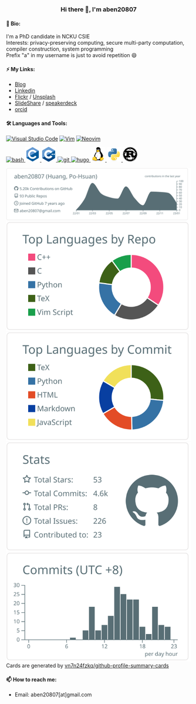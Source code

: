 <h3 align="center">Hi there 👋, I'm aben20807</h3>

#### 🔭 Bio:

I'm a PhD candidate in NCKU CSIE  
Interests: privacy-preserving computing, secure multi-party computation, compiler construction, system programming  
Prefix "a" in my username is just to avoid repetition 😄

#### ⚡ My Links:

+ [Blog](https://aben20807.github.io/)
+ [Linkedin](https://www.linkedin.com/in/po-hsuan-huang-6587b6117/)
+ [Flickr](https://www.flickr.com/photos/aben20807/) / [Unsplash](https://unsplash.com/@aben20807)
+ [SlideShare](https://www.slideshare.net/aben20807) / [speakerdeck](https://speakerdeck.com/aben20807)
+ [orcid](https://orcid.org/0000-0002-7458-9634)

#### 🛠 Languages and Tools:

<!--https://github.com/Ileriayo/markdown-badges-->
[![Visual Studio Code](https://img.shields.io/badge/Visual%20Studio%20Code-0078d7.svg?style=for-the-badge&logo=visual-studio-code&logoColor=white)](https://code.visualstudio.com/) [![Vim](https://img.shields.io/badge/VIM-%2311AB00.svg?style=for-the-badge&logo=vim&logoColor=white)](https://www.vim.org/) [![Neovim](https://img.shields.io/badge/NeoVim-%2357A143.svg?&style=for-the-badge&logo=neovim&logoColor=white)](https://neovim.io/)

<!--https://rahuldkjain.github.io/gh-profile-readme-generator/-->
<p align="left"> <a href="https://www.gnu.org/software/bash/" target="_blank"> <img src="https://www.vectorlogo.zone/logos/gnu_bash/gnu_bash-icon.svg" alt="bash" width="40" height="40"/> </a> <a href="https://www.cprogramming.com/" target="_blank"> <img src="https://raw.githubusercontent.com/devicons/devicon/master/icons/c/c-original.svg" alt="c" width="40" height="40"/> </a> <a href="https://www.w3schools.com/cpp/" target="_blank"> <img src="https://raw.githubusercontent.com/devicons/devicon/master/icons/cplusplus/cplusplus-original.svg" alt="cplusplus" width="40" height="40"/> </a> <a href="https://git-scm.com/" target="_blank"> <img src="https://www.vectorlogo.zone/logos/git-scm/git-scm-icon.svg" alt="git" width="40" height="40"/> </a> <a href="https://gohugo.io/" target="_blank"> <img src="https://api.iconify.design/logos-hugo.svg" alt="hugo" width="40" height="40"/> </a> <a href="https://www.linux.org/" target="_blank"> <img src="https://raw.githubusercontent.com/devicons/devicon/master/icons/linux/linux-original.svg" alt="linux" width="40" height="40"/> </a> <a href="https://www.python.org" target="_blank"> <img src="https://raw.githubusercontent.com/devicons/devicon/master/icons/python/python-original.svg" alt="python" width="40" height="40"/> </a> <a href="https://www.rust-lang.org" target="_blank"> <img src="https://raw.githubusercontent.com/devicons/devicon/master/icons/rust/rust-plain.svg" alt="rust" width="40" height="40"/> </a> </p>

<!--https://github-profile-summary-cards.vercel.app/demo.html-->
<!--https://github.com/vn7n24fzkq/github-profile-summary-cards-->
<picture>
  <img alt="0-profile-details" src="https://raw.githubusercontent.com/aben20807/aben20807/main/profile-summary-card-output/default/0-profile-details.svg"/>
</picture>
<picture>
  <img alt="1-repos-per-language" src="https://raw.githubusercontent.com/aben20807/aben20807/main/profile-summary-card-output/default/1-repos-per-language.svg"/>
</picture><picture>
  <img alt="2-most-commit-language" src="https://raw.githubusercontent.com/aben20807/aben20807/main/profile-summary-card-output/default/2-most-commit-language.svg"/>
</picture>
<picture>
  <img alt="3-stats" src="https://raw.githubusercontent.com/aben20807/aben20807/main/profile-summary-card-output/default/3-stats.svg"/>
</picture><picture>
  <img alt="4-productive-time" src="https://raw.githubusercontent.com/aben20807/aben20807/main/profile-summary-card-output/default/4-productive-time.svg"/>
</picture>

<div><span>Cards are generated by <a href="https://github.com/vn7n24fzkq/github-profile-summary-cards">vn7n24fzkq/github-profile-summary-cards</a></span></div>


<!--https://github.com/anuraghazra/github-readme-stats-->
<!--<div>
  <span>
    <img align="center" height=170 src="https://github-readme-stats.vercel.app/api?username=aben20807&count_private=true&show_icons=true" />
  </span>
  <span>
    <img align="center" height=170 src="https://github-readme-stats.vercel.app/api/top-langs/?username=aben20807&layout=compact&hide=javascript,html,css,jupyter%20notebook,ASP,makefile,tex,markdown" />
  </span>
</div>
<br>-->

<!--https://profile.codersrank.io/user/aben20807-->
<!--<div>
  <span>
    <img align="center" height=170 src="https://cr-ss-service.azurewebsites.net/api/ScreenShot?widget=summary&username=aben20807&badges=2&width=200&show-avatar=false&style=--border-radius:10px" />
  </span>
  <span>
    <img align="center" height=170 src="https://cr-skills-chart-widget.azurewebsites.net/api/api?&username=aben20807&height=150&skills=C%2B%2B,C,rust,python,yacc,java,shell,lex" />
  </span>
</div>-->

#### 📫 How to reach me:
+ Email: aben20807[at]gmail.com

<!--
**aben20807/aben20807** is a ✨ _special_ ✨ repository because its `README.md` (this file) appears on your GitHub profile.

Here are some ideas to get you started:

- 🔭 I’m currently working on ...
- 🌱 I’m currently learning ...
- 👯 I’m looking to collaborate on ...
- 🤔 I’m looking for help with ...
- 💬 Ask me about ...
- 📫 How to reach me: ...
- 😄 Pronouns: ...
- ⚡ Fun fact: ...
-->
